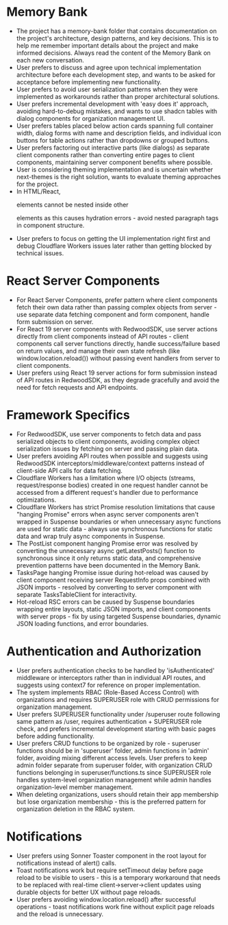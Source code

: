 

# Memory Bank
- The project has a memory-bank folder that contains documentation on the project's architecture, design patterns, and key decisions. This is to help me remember important details about the project and make informed decisions. Always read the content of the Memory Bank on each new conversation.
- User prefers to discuss and agree upon technical implementation architecture before each development step, and wants to be asked for acceptance before implementing new functionality.
- User prefers to avoid user serialization patterns when they were implemented as workarounds rather than proper architectural solutions.
- User prefers incremental development with 'easy does it' approach, avoiding hard-to-debug mistakes, and wants to use shadcn tables with dialog components for organization management UI.
- User prefers tables placed below action cards spanning full container width, dialog forms with name and description fields, and individual icon buttons for table actions rather than dropdowns or grouped buttons.
- User prefers factoring out interactive parts (like dialogs) as separate client components rather than converting entire pages to client components, maintaining server component benefits where possible.
- User is considering theming implementation and is uncertain whether next-themes is the right solution, wants to evaluate theming approaches for the project.
- In HTML/React, <p> elements cannot be nested inside other <p> elements as this causes hydration errors - avoid nested paragraph tags in component structure.
- User prefers to focus on getting the UI implementation right first and debug Cloudflare Workers issues later rather than getting blocked by technical issues.

# React Server Components
- For React Server Components, prefer pattern where client components fetch their own data rather than passing complex objects from server - use separate data fetching component and form component, handle form submission on server.
- For React 19 server components with RedwoodSDK, use server actions directly from client components instead of API routes - client components call server functions directly, handle success/failure based on return values, and manage their own state refresh (like window.location.reload()) without passing event handlers from server to client components.
- User prefers using React 19 server actions for form submission instead of API routes in RedwoodSDK, as they degrade gracefully and avoid the need for fetch requests and API endpoints.

# Framework Specifics
- For RedwoodSDK, use server components to fetch data and pass serialized objects to client components, avoiding complex object serialization issues by fetching on server and passing plain data.
- User prefers avoiding API routes when possible and suggests using RedwoodSDK interceptors/middleware/context patterns instead of client-side API calls for data fetching.
- Cloudflare Workers has a limitation where I/O objects (streams, request/response bodies) created in one request handler cannot be accessed from a different request's handler due to performance optimizations.
- Cloudflare Workers has strict Promise resolution limitations that cause "hanging Promise" errors when async server components aren't wrapped in Suspense boundaries or when unnecessary async functions are used for static data - always use synchronous functions for static data and wrap truly async components in Suspense.
- The PostList component hanging Promise error was resolved by converting the unnecessary async getLatestPosts() function to synchronous since it only returns static data, and comprehensive prevention patterns have been documented in the Memory Bank.
- TasksPage hanging Promise issue during hot-reload was caused by client component receiving server RequestInfo props combined with JSON imports - resolved by converting to server component with separate TasksTableClient for interactivity.
- Hot-reload RSC errors can be caused by Suspense boundaries wrapping entire layouts, static JSON imports, and client components with server props - fix by using targeted Suspense boundaries, dynamic JSON loading functions, and error boundaries.

# Authentication and Authorization
- User prefers authentication checks to be handled by 'isAuthenticated' middleware or interceptors rather than in individual API routes, and suggests using context7 for reference on proper implementation.
- The system implements RBAC (Role-Based Access Control) with organizations and requires SUPERUSER role with CRUD permissions for organization management.
- User prefers SUPERUSER functionality under /superuser route following same pattern as /user, requires authentication + SUPERUSER role check, and prefers incremental development starting with basic pages before adding functionality.
- User prefers CRUD functions to be organized by role - superuser functions should be in 'superuser' folder, admin functions in 'admin' folder, avoiding mixing different access levels. User prefers to keep admin folder separate from superuser folder, with organization CRUD functions belonging in superuser/functions.ts since SUPERUSER role handles system-level organization management while admin handles organization-level member management.
- When deleting organizations, users should retain their app membership but lose organization membership - this is the preferred pattern for organization deletion in the RBAC system.

# Notifications
- User prefers using Sonner Toaster component in the root layout for notifications instead of alert() calls.
- Toast notifications work but require setTimeout delay before page reload to be visible to users - this is a temporary workaround that needs to be replaced with real-time client->server->client updates using durable objects for better UX without page reloads.
- User prefers avoiding window.location.reload() after successful operations - toast notifications work fine without explicit page reloads and the reload is unnecessary.